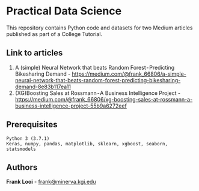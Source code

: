 # Practical Data Science

This repository contains Python code and datasets for two Medium articles published as part of a College Tutorial.

## Link to articles

1. A (simple) Neural Network that beats Random Forest - Predicting Bikesharing Demand - https://medium.com/@frank_66806/a-simple-neural-network-that-beats-random-forest-predicting-bikesharing-demand-8e83b117ea11 
2. (XG)Boosting Sales at Rossmann - A Business Intelligence Project - https://medium.com/@frank_66806/xg-boosting-sales-at-rossmann-a-business-intelligence-project-55b9a6272eef

## Prerequisites
```
Python 3 (3.7.1)
Keras, numpy, pandas, matplotlib, sklearn, xgboost, seaborn, statsmodels
```

## Authors
**Frank Looi** - frank@minerva.kgi.edu
